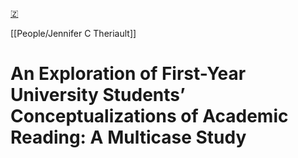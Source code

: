 [🇿](zotero://select/library/items/LNC583UE)

[[People/Jennifer C Theriault]] 
# An Exploration of First-Year University Students’ Conceptualizations of Academic Reading: A Multicase Study

